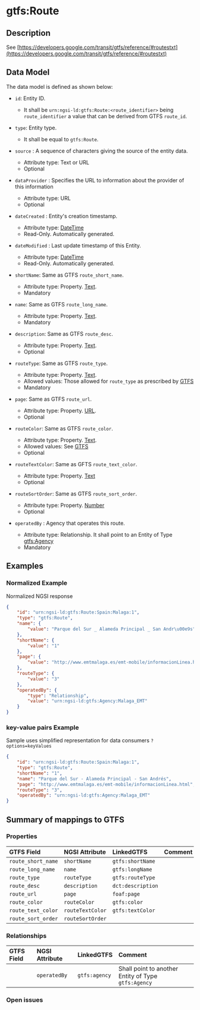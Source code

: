 # gtfs:Route

## Description

See
[https://developers.google.com/transit/gtfs/reference/#routestxt](https://developers.google.com/transit/gtfs/reference/#routestxt)

## Data Model

The data model is defined as shown below:

-   `id`: Entity ID.

    -   It shall be `urn:ngsi-ld:gtfs:Route:<route_identifier>` being
        `route_identifier` a value that can be derived from GTFS `route_id`.

-   `type`: Entity type.

    -   It shall be equal to `gtfs:Route`.

-   `source` : A sequence of characters giving the source of the entity data.

    -   Attribute type: Text or URL
    -   Optional

-   `dataProvider` : Specifies the URL to information about the provider of this
    information

    -   Attribute type: URL
    -   Optional

-   `dateCreated` : Entity's creation timestamp.

    -   Attribute type: [DateTime](https://schema.org/DateTime)
    -   Read-Only. Automatically generated.

-   `dateModified` : Last update timestamp of this Entity.

    -   Attribute type: [DateTime](https://schema.org/DateTime)
    -   Read-Only. Automatically generated.

-   `shortName`: Same as GTFS `route_short_name`.

    -   Attribute type: Property. [Text](https://schema.org/Text).
    -   Mandatory

-   `name`: Same as GTFS `route_long_name`.

    -   Attribute type: Property. [Text](https://schema.org/Text).
    -   Mandatory

-   `description`: Same as GTFS `route_desc`.

    -   Attribute type: Property. [Text](https://schema.org/Text).
    -   Optional

-   `routeType`: Same as GTFS `route_type`.

    -   Attribute type: Property. [Text](https://schema.org/Text).
    -   Allowed values: Those allowed for `route_type` as prescribed by
        [GTFS](https://developers.google.com/transit/gtfs/reference/#routestxt)
    -   Mandatory

-   `page`: Same as GTFS `route_url`.

    -   Attribute type: Property. [URL](https://schema.org/URL).
    -   Optional

-   `routeColor`: Same as GTFS `route_color`.

    -   Attribute type: Property. [Text](https://schema.org/Text).
    -   Allowed values: See
        [GTFS](https://developers.google.com/transit/gtfs/reference/#routestxt)
    -   Optional

-   `routeTextColor`: Same as GFTS `route_text_color`.

    -   Attribute type: Property. [Text](https://schema.org/Text)
    -   Optional

-   `routeSortOrder`: Same as GTFS `route_sort_order`.

    -   Attribute type: Property. [Number](https://schema.org/Number)
    -   Optional

-   `operatedBy` : Agency that operates this route.
    -   Attribute type: Relationship. It shall point to an Entity of Type
        [gtfs:Agency](../../Agency/doc/spec.md)
    -   Mandatory

## Examples

### Normalized Example

Normalized NGSI response

```json
{
    "id": "urn:ngsi-ld:gtfs:Route:Spain:Malaga:1",
    "type": "gtfs:Route",
    "name": {
        "value": "Parque del Sur _ Alameda Principal _ San Andr\u00e9s"
    },
    "shortName": {
        "value": "1"
    },
    "page": {
        "value": "http://www.emtmalaga.es/emt-mobile/informacionLinea.html"
    },
    "routeType": {
        "value": "3"
    },
    "operatedBy": {
        "type": "Relationship",
        "value": "urn:ngsi-ld:gtfs:Agency:Malaga_EMT"
    }
}
```

### key-value pairs Example

Sample uses simplified representation for data consumers `?options=keyValues`


```json
{
    "id": "urn:ngsi-ld:gtfs:Route:Spain:Malaga:1",
    "type": "gtfs:Route",
    "shortName": "1",
    "name": "Parque del Sur - Alameda Principal - San Andrés",
    "page": "http://www.emtmalaga.es/emt-mobile/informacionLinea.html",
    "routeType": "3",
    "operatedBy": "urn:ngsi-ld:gtfs:Agency:Malaga_EMT"
}
```

## Summary of mappings to GTFS

### Properties

| GTFS Field         | NGSI Attribute   | LinkedGTFS        | Comment |
| :----------------- | :--------------- | :---------------- | :------ |
| `route_short_name` | `shortName`      | `gtfs:shortName`  |         |
| `route_long_name`  | `name`           | `gtfs:longName`   |         |
| `route_type`       | `routeType`      | `gtfs:routeType`  |         |
| `route_desc`       | `description`    | `dct:description` |         |
| `route_url`        | `page`           | `foaf:page`       |         |
| `route_color`      | `routeColor`     | `gtfs:color`      |         |
| `route_text_color` | `routeTextColor` | `gtfs:textColor`  |         |
| `route_sort_order` | `routeSortOrder` |                   |         |

### Relationships

| GTFS Field | NGSI Attribute | LinkedGTFS    | Comment                                             |
| :--------- | :------------- | :------------ | :-------------------------------------------------- |
|            | `operatedBy`   | `gtfs:agency` | Shall point to another Entity of Type `gtfs:Agency` |

### Open issues
